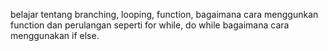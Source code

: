 belajar tentang branching, looping, function,
bagaimana cara menggunkan function dan perulangan seperti for while, do while
bagaimana cara menggunakan if else.